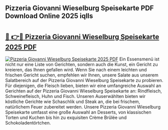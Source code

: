 ## Pizzeria Giovanni Wieselburg Speisekarte PDF Download Online 2025 iqlls

# <h2><a href="http://gcbttv.nevu.top/?p=Pizzeria+Giovanni+Wieselburg+Speisekarte">🔗 👉🔴 Pizzeria Giovanni Wieselburg Speisekarte 2025 PDF</a></h2>

[![Pizzeria Giovanni Wieselburg Speisekarte 2025 PDF](https://i.imgur.com/dBaPXMq.png)](http://gcbttv.nevu.top/?p=Pizzeria+Giovanni+Wieselburg+Speisekarte)
Ein Essensmenü ist nicht nur eine Liste von Gerichten, sondern auch die Kunst, ein Gericht zu kreieren, das Ihnen gefallen wird. Wenn Sie nach einem leichten und frischen Gericht suchen, empfehlen wir Ihnen, unsere Salate aus unserem Salatbereich auf der Pizzeria Giovanni Wieselburg Speisekarte zu probieren. Für diejenigen, die Fleisch lieben, bieten wir eine umfangreiche Auswahl an Gerichten auf der Pizzeria Giovanni Wieselburg Speisekarte an: Rindfleisch, Schweinefleisch, Huhn und Fisch. Unseren Auserwählten bieten wir köstliche Gerichte wie Schaschlik und Steak an, die bei frischem, natürlichem Feuer zubereitet werden. Unsere Pizzeria Giovanni Wieselburg Speisekarte umfasst eine große Auswahl an Desserts, von klassischen Torten und Kuchen bis hin zu exquisiten Crème Brûlée und Schokoladentörtchen.
